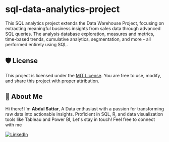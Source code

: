 # sql-data-analytics-project
This SQL analytics project extends the Data Warehouse Project, focusing on extracting meaningful business insights from sales data through advanced SQL queries. The analysis database exploration, measures and metrics, time-based trends, cumulative analytics, segmentation, and more - all performed entirely using SQL.


## 🛡️ License

This project is licensed under the [MIT License](LICENSE). You are free to use, modify, and share this project with proper attribution.

## 🌟 About Me
Hi there! I'm **Abdul Sattar**, A Data enthusiast with a passion for transforming raw data into actionable insights. Proficient in SQL, R, and data visualization tools like Tableau and Power BI,
Let's stay in touch! Feel free to connect with me

[![LinkedIn](https://img.shields.io/badge/LinkedIn-0077B5?style=for-the-badge&logo=linkedin&logoColor=white)](https://www.linkedin.com/in/abdul-sattar-dayo/)
